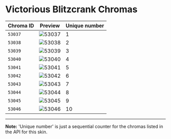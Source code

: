 # Victorious Blitzcrank Chromas

| Chroma ID | Preview | Unique number |
|---|---|---|
| `53037` | ![53037](https://raw.communitydragon.org/latest/plugins/rcp-be-lol-game-data/global/default/v1/champion-chroma-images/53/53037.png) | 1 |
| `53038` | ![53038](https://raw.communitydragon.org/latest/plugins/rcp-be-lol-game-data/global/default/v1/champion-chroma-images/53/53038.png) | 2 |
| `53039` | ![53039](https://raw.communitydragon.org/latest/plugins/rcp-be-lol-game-data/global/default/v1/champion-chroma-images/53/53039.png) | 3 |
| `53040` | ![53040](https://raw.communitydragon.org/latest/plugins/rcp-be-lol-game-data/global/default/v1/champion-chroma-images/53/53040.png) | 4 |
| `53041` | ![53041](https://raw.communitydragon.org/latest/plugins/rcp-be-lol-game-data/global/default/v1/champion-chroma-images/53/53041.png) | 5 |
| `53042` | ![53042](https://raw.communitydragon.org/latest/plugins/rcp-be-lol-game-data/global/default/v1/champion-chroma-images/53/53042.png) | 6 |
| `53043` | ![53043](https://raw.communitydragon.org/latest/plugins/rcp-be-lol-game-data/global/default/v1/champion-chroma-images/53/53043.png) | 7 |
| `53044` | ![53044](https://raw.communitydragon.org/latest/plugins/rcp-be-lol-game-data/global/default/v1/champion-chroma-images/53/53044.png) | 8 |
| `53045` | ![53045](https://raw.communitydragon.org/latest/plugins/rcp-be-lol-game-data/global/default/v1/champion-chroma-images/53/53045.png) | 9 |
| `53046` | ![53046](https://raw.communitydragon.org/latest/plugins/rcp-be-lol-game-data/global/default/v1/champion-chroma-images/53/53046.png) | 10 |

---

**Note:** 'Unique number' is just a sequential counter for the chromas listed in the API for this skin.